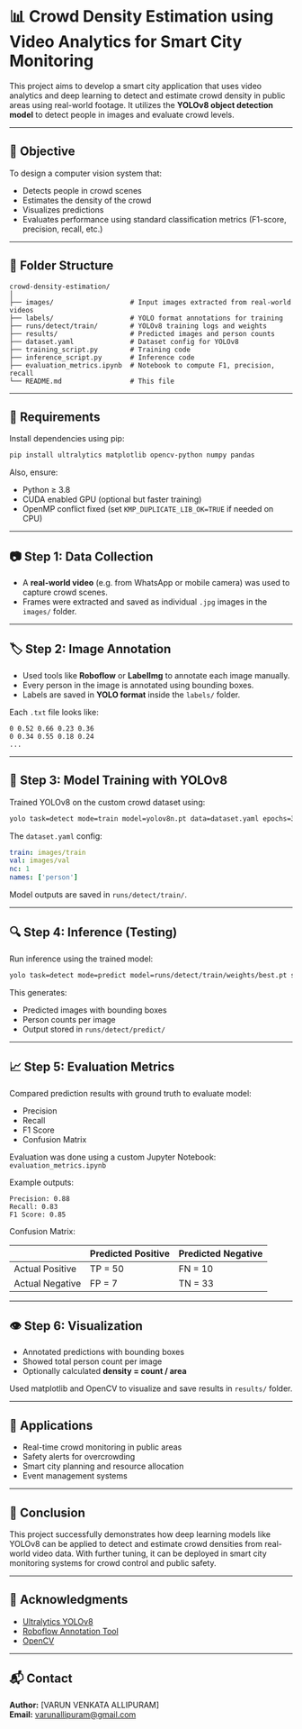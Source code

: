 # 📊 Crowd Density Estimation using Video Analytics for Smart City Monitoring

This project aims to develop a smart city application that uses video analytics and deep learning to detect and estimate crowd density in public areas using real-world footage. It utilizes the **YOLOv8 object detection model** to detect people in images and evaluate crowd levels.

---

## 🧠 Objective

To design a computer vision system that:
- Detects people in crowd scenes
- Estimates the density of the crowd
- Visualizes predictions
- Evaluates performance using standard classification metrics (F1-score, precision, recall, etc.)

---

## 📁 Folder Structure

```
crowd-density-estimation/
│
├── images/                   # Input images extracted from real-world videos
├── labels/                   # YOLO format annotations for training
├── runs/detect/train/        # YOLOv8 training logs and weights
├── results/                  # Predicted images and person counts
├── dataset.yaml              # Dataset config for YOLOv8
├── training_script.py        # Training code
├── inference_script.py       # Inference code
├── evaluation_metrics.ipynb  # Notebook to compute F1, precision, recall
└── README.md                 # This file
```

---

## 🔧 Requirements

Install dependencies using pip:

```bash
pip install ultralytics matplotlib opencv-python numpy pandas
```

Also, ensure:
- Python ≥ 3.8
- CUDA enabled GPU (optional but faster training)
- OpenMP conflict fixed (set `KMP_DUPLICATE_LIB_OK=TRUE` if needed on CPU)

---

## 📷 Step 1: Data Collection

- A **real-world video** (e.g. from WhatsApp or mobile camera) was used to capture crowd scenes.
- Frames were extracted and saved as individual `.jpg` images in the `images/` folder.

---

## 🏷️ Step 2: Image Annotation

- Used tools like **Roboflow** or **LabelImg** to annotate each image manually.
- Every person in the image is annotated using bounding boxes.
- Labels are saved in **YOLO format** inside the `labels/` folder.
  
Each `.txt` file looks like:
```
0 0.52 0.66 0.23 0.36
0 0.34 0.55 0.18 0.24
...
```

---

## 🧠 Step 3: Model Training with YOLOv8

Trained YOLOv8 on the custom crowd dataset using:

```bash
yolo task=detect mode=train model=yolov8n.pt data=dataset.yaml epochs=30 imgsz=640 batch=4
```

The `dataset.yaml` config:

```yaml
train: images/train
val: images/val
nc: 1
names: ['person']
```

Model outputs are saved in `runs/detect/train/`.

---

## 🔍 Step 4: Inference (Testing)

Run inference using the trained model:

```bash
yolo task=detect mode=predict model=runs/detect/train/weights/best.pt source=images/test save=True
```

This generates:
- Predicted images with bounding boxes
- Person counts per image
- Output stored in `runs/detect/predict/`

---

## 📈 Step 5: Evaluation Metrics

Compared prediction results with ground truth to evaluate model:

- Precision
- Recall
- F1 Score
- Confusion Matrix

Evaluation was done using a custom Jupyter Notebook: `evaluation_metrics.ipynb`

Example outputs:
```
Precision: 0.88
Recall: 0.83
F1 Score: 0.85
```

Confusion Matrix:

|          | Predicted Positive | Predicted Negative |
|----------|--------------------|--------------------|
| Actual Positive | TP = 50         | FN = 10         |
| Actual Negative | FP = 7          | TN = 33         |

---

## 👁️ Step 6: Visualization

- Annotated predictions with bounding boxes
- Showed total person count per image
- Optionally calculated **density = count / area**

Used matplotlib and OpenCV to visualize and save results in `results/` folder.

---

## 📌 Applications

- Real-time crowd monitoring in public areas
- Safety alerts for overcrowding
- Smart city planning and resource allocation
- Event management systems

---

## 🧾 Conclusion

This project successfully demonstrates how deep learning models like YOLOv8 can be applied to detect and estimate crowd densities from real-world video data. With further tuning, it can be deployed in smart city monitoring systems for crowd control and public safety.

---

## 🙌 Acknowledgments

- [Ultralytics YOLOv8](https://github.com/ultralytics/ultralytics)
- [Roboflow Annotation Tool](https://roboflow.com/)
- [OpenCV](https://opencv.org/)

---

## 📬 Contact

**Author:** [VARUN VENKATA ALLIPURAM]  
**Email:** varunallipuram@gmail.com  



